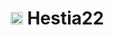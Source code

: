 # <img src="https://github.com/Dinoy-Raj/Hestia22/blob/main/assets/logo/hestia%20logo22%20white%20logo%20only.png" width="20px"> Hestia22

